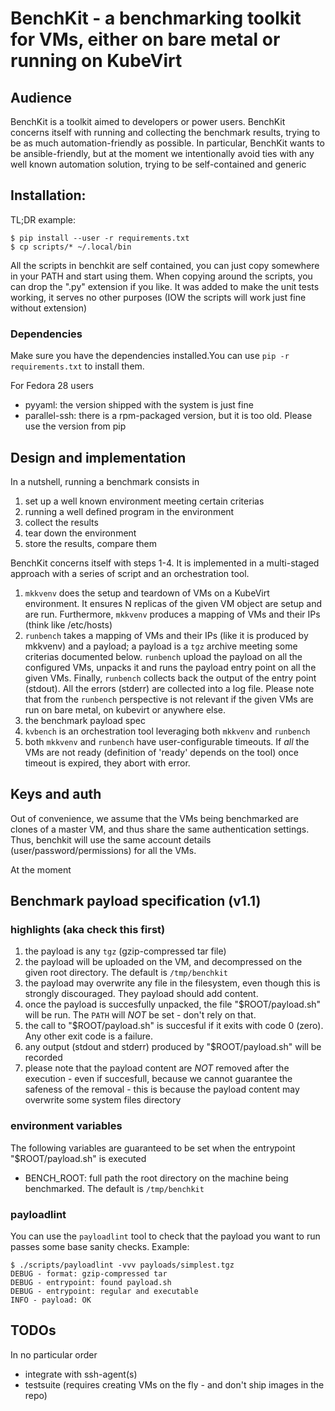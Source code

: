 # BenchKit - a benchmarking toolkit for VMs, either on bare metal or running on KubeVirt

## Audience

BenchKit is a toolkit aimed to developers or power users. BenchKit concerns itself with running and collecting
the benchmark results, trying to be as much automation-friendly as possible.
In particular, BenchKit wants to be ansible-friendly, but at the moment we intentionally avoid ties with any
well known automation solution, trying to be self-contained and generic

## Installation:

TL;DR example:
```
$ pip install --user -r requirements.txt
$ cp scripts/* ~/.local/bin
```

All the scripts in benchkit are self contained, you can just copy somewhere in your PATH and start using them.
When copying around the scripts, you can drop the ".py" extension if you like. It was added to make the unit tests working,
it serves no other purposes (IOW the scripts will work just fine without extension)

### Dependencies
Make sure you have the dependencies installed.You can use `pip -r requirements.txt` to install them.

For Fedora 28 users
- pyyaml: the version shipped with the system is just fine
- parallel-ssh: there is a rpm-packaged version, but it is too old. Please use the version from pip


## Design and implementation

In a nutshell, running a benchmark consists in

1. set up a well known environment meeting certain criterias
2. running a well defined program in the environment
3. collect the results
4. tear down the environment
5. store the results, compare them

BenchKit concerns itself with steps 1-4.
It is implemented in a multi-staged approach with a series of script and an orchestration tool.

1. `mkkvenv` does the setup and teardown of VMs on a KubeVirt environment. It ensures N replicas of the given VM object are setup and are run.
   Furthermore, `mkkvenv` produces a mapping of VMs and their IPs (think like /etc/hosts)
2. `runbench` takes a mapping of VMs and their IPs (like it is produced by mkkvenv) and a payload; a payload is a `tgz` archive meeting some criterias documented below.
   `runbench` upload the payload on all the configured VMs, unpacks it and runs the payload entry point on all the given VMs. Finally, `runbench` collects
   back the output of the entry point (stdout). All the errors (stderr) are collected into a log file.
   Please note that from the `runbench` perspective is not relevant if the given VMs are run on bare metal, on kubevirt or anywhere else.
3. the benchmark payload spec
4. `kvbench` is an orchestration tool leveraging both `mkkvenv` and `runbench`
5. both `mkkvenv` and `runbench` have user-configurable timeouts. If *all* the VMs are not ready (definition of 'ready' depends on the tool) once timeout is expired,
   they abort with error.

## Keys and auth

Out of convenience, we assume that the VMs being benchmarked are clones of a master VM, and thus share the same authentication settings.
Thus, benchkit will use the same account details (user/password/permissions) for all the VMs.

At the moment

## Benchmark payload specification (v1.1)

### highlights (aka check this first)

1. the payload is any `tgz` (gzip-compressed tar file)
2. the payload will be uploaded on the VM, and decompressed on the given root directory. The default is `/tmp/benchkit`
3. the payload may overwrite any file in the filesystem, even though this is strongly discouraged. They payload should add content.
4. once the payload is succesfully unpacked, the file "$ROOT/payload.sh" will be run. The `PATH` will *NOT* be set - don't rely on that.
5. the call to "$ROOT/payload.sh" is succesful if it exits with code 0 (zero). Any other exit code is a failure.
6. any output (stdout and stderr) produced by "$ROOT/payload.sh" will be recorded
7. please note that the payload content are *NOT* removed after the execution - even if succesfull, because we cannot guarantee the safeness of the removal - 
   this is because the payload content may overwrite some system files directory

### environment variables

The following variables are guaranteed to be set when the entrypoint "$ROOT/payload.sh" is executed

- BENCH\_ROOT: full path the root directory on the machine being benchmarked. The default is `/tmp/benchkit`

### payloadlint

You can use the `payloadlint` tool to check that the payload you want to run passes some base sanity checks. Example:
```
$ ./scripts/payloadlint -vvv payloads/simplest.tgz 
DEBUG - format: gzip-compressed tar
DEBUG - entrypoint: found payload.sh
DEBUG - entrypoint: regular and executable
INFO - payload: OK
```

## TODOs

In no particular order
- integrate with ssh-agent(s)
- testsuite (requires creating VMs on the fly - and don't ship images in the repo)
